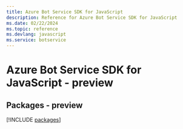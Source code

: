 ```yaml
---
title: Azure Bot Service SDK for JavaScript
description: Reference for Azure Bot Service SDK for JavaScript
ms.date: 02/22/2024
ms.topic: reference
ms.devlang: javascript
ms.service: botservice
---
```

# Azure Bot Service SDK for JavaScript - preview
## Packages - preview
[!INCLUDE [packages](bot-service-index.md)]